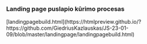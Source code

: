 <h3>Landing page puslapio kūrimo procesas</h3>
[landingpagebuild.html](https://htmlpreview.github.io/?https://github.com/GiedriusKazlauskas/JS-23-01-09/blob/master/landingpage/landingpagebuild.html)
